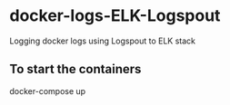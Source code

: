 # docker-logs-ELK-Logspout
Logging docker logs using Logspout to ELK stack
## To start the containers
docker-compose up
